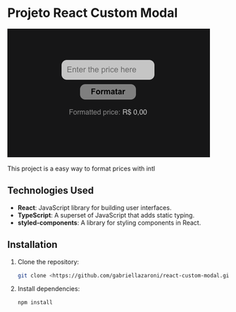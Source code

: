 # Projeto React Custom Modal

![Project preview](./src/assets/preview.png)

This project is a easy way to format prices with intl

## Technologies Used

- **React**: JavaScript library for building user interfaces.
- **TypeScript**: A superset of JavaScript that adds static typing.
- **styled-components**: A library for styling components in React.

## Installation

1. Clone the repository:

   ```bash
   git clone <https://github.com/gabriellazaroni/react-custom-modal.git>

   ```

2. Install dependencies:

   ```bash
   npm install

   ```